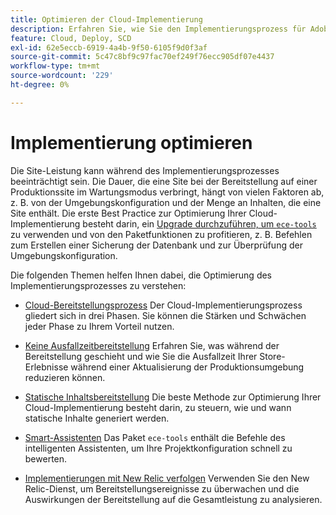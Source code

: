 ```yaml
---
title: Optimieren der Cloud-Implementierung
description: Erfahren Sie, wie Sie den Implementierungsprozess für Adobe Commerce für Cloud-Infrastrukturprojekte optimieren können, einschließlich Ausfallzeiten, statischer Inhaltsbereitstellung, szenarienbasierter Bereitstellung und intelligenter Assistenten.
feature: Cloud, Deploy, SCD
exl-id: 62e5eccb-6919-4a4b-9f50-6105f9d0f3af
source-git-commit: 5c47c8bf9c97fac70ef249f76ecc905df07e4437
workflow-type: tm+mt
source-wordcount: '229'
ht-degree: 0%

---
```


# Implementierung optimieren

Die Site-Leistung kann während des Implementierungsprozesses beeinträchtigt sein. Die Dauer, die eine Site bei der Bereitstellung auf einer Produktionssite im Wartungsmodus verbringt, hängt von vielen Faktoren ab, z. B. von der Umgebungskonfiguration und der Menge an Inhalten, die eine Site enthält. Die erste Best Practice zur Optimierung Ihrer Cloud-Implementierung besteht darin, ein [Upgrade durchzuführen, um `ece-tools`](../dev-tools/install-package.md) zu verwenden und von den Paketfunktionen zu profitieren, z. B. Befehlen zum Erstellen einer Sicherung der Datenbank und zur Überprüfung der Umgebungskonfiguration.

Die folgenden Themen helfen Ihnen dabei, die Optimierung des Implementierungsprozesses zu verstehen:

- [Cloud-Bereitstellungsprozess](process.md)
Der Cloud-Implementierungsprozess gliedert sich in drei Phasen. Sie können die Stärken und Schwächen jeder Phase zu Ihrem Vorteil nutzen.

- [Keine Ausfallzeitbereitstellung](reduce-downtime.md)
Erfahren Sie, was während der Bereitstellung geschieht und wie Sie die Ausfallzeit Ihrer Store-Erlebnisse während einer Aktualisierung der Produktionsumgebung reduzieren können.

- [Statische Inhaltsbereitstellung](static-content.md)
Die beste Methode zur Optimierung Ihrer Cloud-Implementierung besteht darin, zu steuern, wie und wann statische Inhalte generiert werden.

- [Smart-Assistenten](smart-wizards.md)
Das Paket `ece-tools` enthält die Befehle des intelligenten Assistenten, um Ihre Projektkonfiguration schnell zu bewerten.

- [Implementierungen mit New Relic verfolgen](../monitor/track-deployments.md)
Verwenden Sie den New Relic-Dienst, um Bereitstellungsereignisse zu überwachen und die Auswirkungen der Bereitstellung auf die Gesamtleistung zu analysieren.
